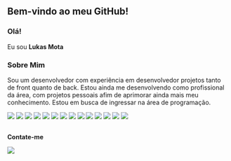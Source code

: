 ## Bem-vindo ao meu GitHub!

### Olá!
Eu sou **Lukas Mota** 



### Sobre Mim

Sou um desenvolvedor com experiência em desenvolvedor projetos tanto de front quanto de back. 
Estou ainda me desenvolvendo como profissional da área, com projetos pessoais afim de aprimorar ainda mais meu conhecimento.
Estou em busca de ingressar na área de programação. 





<div style="display: inline_block">
  <p>
   <img src ="https://img.shields.io/badge/C%23-239120?style=for-the-badge&logo=c-sharp&logoColor=white" >
    <img src ="https://img.shields.io/badge/.NET-5C2D91?style=for-the-badge&logo=.net&logoColor=white">
    <img src ="https://img.shields.io/badge/JavaScript-323330?style=for-the-badge&logo=javascript&logoColor=F7DF1E">
    <img src ="https://img.shields.io/badge/TypeScript-007ACC?style=for-the-badge&logo=typescript&logoColor=white">
    <img src ="https://img.shields.io/badge/HTML5-E34F26?style=for-the-badge&logo=html5&logoColor=white">
    <img src ="https://img.shields.io/badge/CSS3-1572B6?style=for-the-badge&logo=css3&logoColor=white">
    <img src ="https://img.shields.io/badge/Angular-DD0031?style=for-the-badge&logo=angular&logoColor=white">
    <img src ="https://img.shields.io/badge/MySQL-00000F?style=for-the-badge&logo=mysql&logoColor=white">
    <img src ="https://img.shields.io/badge/SQLite-07405E?style=for-the-badge&logo=sqlite&logoColor=white">
    <img src ="https://img.shields.io/badge/PostgreSQL-316192?style=for-the-badge&logo=postgresql&logoColor=white">
    <img src ="https://img.shields.io/badge/GIT-E44C30?style=for-the-badge&logo=git&logoColor=white">
    <img src ="https://img.shields.io/badge/powershell-5391FE?style=for-the-badge&logo=powershell&logoColor=white">
    <img src ="https://img.shields.io/badge/Visual_Studio-5C2D91?style=for-the-badge&logo=visual%20studio&logoColor=white">
    <img src="https://img.shields.io/badge/Visual_Studio_Code-0078D4?style=for-the-badge&logo=visual%20studio%20code&logoColor=white">
  </p>
</div>






##
**Contate-me**
<div>
 <img src="https://img.shields.io/badge/LinkedIn-0077B5?style=for-the-badge&logo=linkedin&logoColor=white <a href="https://www.linkedin.com/in/lukas-mota" target="_blank"> 
</div>
